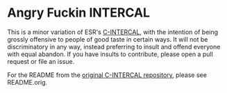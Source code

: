 # Angry Fuckin INTERCAL #

This is a minor variation of ESR's [C-INTERCAL][1], with the intention
of being grossly offensive to people of good taste in certain ways. It 
will not be discriminatory in any way, instead preferring to insult and
offend everyone with equal abandon. If you have insults to contribute,
please open a pull request or file an issue.

For the README from the [original C-INTERCAL repository][2], please see
README.orig.

[1]: http://catb.org/esr/intercal/
[2]: http://gitorious.org/intercal/intercal
